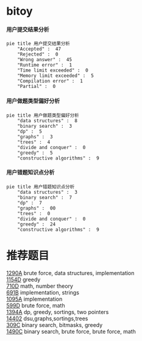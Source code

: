 # bitoy

<!-- tabs:start -->



#### **用户提交结果分析**

```mermaid
pie title 用户提交结果分析
    "Accepted" :  47
    "Rejected" :  0
    "Wrong answer" :  45
    "Runtime error" :  1
    "Time limit exceeded" :  0
    "Memory limit exceeded" :  5
    "Compilation error" :  1
    "Partial" :  0
```

#### **用户做题类型偏好分析**

```mermaid
pie title 用户做题类型偏好分析
    "data structures" :  8
    "binary search" :  3
    "dp" :  5
    "graphs" :  3
    "trees" :  4
    "divide and conquer" :  0
    "greedy" :  5
    "constructive algorithms" :  9
```
#### **用户错题知识点分析**

```mermaid
pie title 用户错题知识点分析
    "data structures" :  3
    "binary search" :  7
    "dp" :  7
    "graphs" :  00
    "trees" :  0
    "divide and conquer" :  0
    "greedy" :  24
    "constructive algorithms" :  9
```



<!-- tabs:end -->
# 推荐题目
[1290A](https://codeforces.com/contest/1290/problem/A)		brute force,
                        data structures,
                        implementation		  
[1154D](https://codeforces.com/contest/1154/problem/D)		greedy		  
[710D](https://codeforces.com/contest/710/problem/D)		math,
                        number theory		  
[691B](https://codeforces.com/contest/691/problem/B)		implementation,
                        strings		  
[1095A](https://codeforces.com/contest/1095/problem/A)		implementation		  
[599D](https://codeforces.com/contest/599/problem/D)		brute force,
                        math		  
[1394A](https://codeforces.com/contest/1394/problem/A)		dp,
                        greedy,
                        sortings,
                        two pointers		  
[14402](https://codeforces.com/contest/1440/problem/2)		dsu,graphs,sortings,trees		  
[309C](https://codeforces.com/contest/309/problem/C)		binary search,
                        bitmasks,
                        greedy		  
[1490C](https://codeforces.com/contest/1490/problem/C)		binary search,
                        brute force,
                        brute force,
                        math		  
